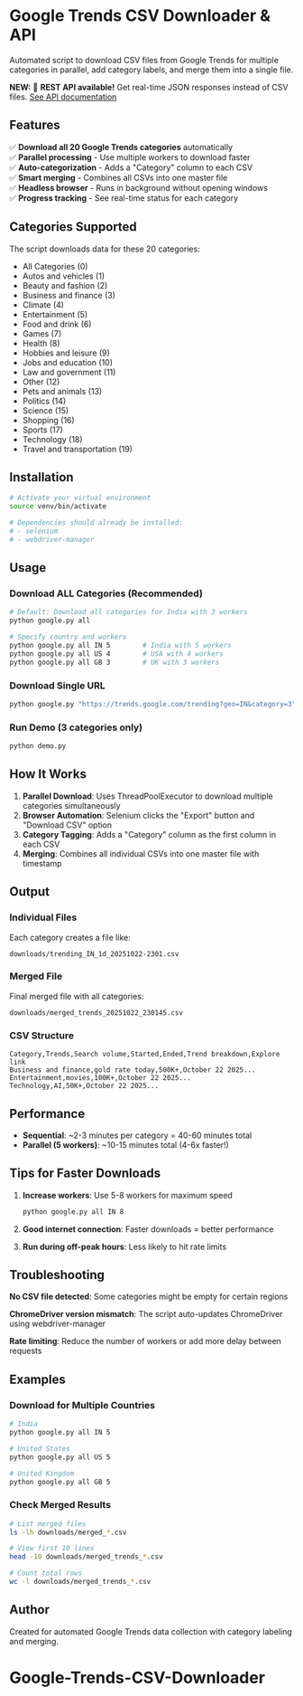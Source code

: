 # Google Trends CSV Downloader & API

Automated script to download CSV files from Google Trends for multiple categories in parallel, add category labels, and merge them into a single file.

**NEW:** 🚀 **REST API available!** Get real-time JSON responses instead of CSV files. [See API documentation](API_README.md)

## Features

✅ **Download all 20 Google Trends categories** automatically  
✅ **Parallel processing** - Use multiple workers to download faster  
✅ **Auto-categorization** - Adds a "Category" column to each CSV  
✅ **Smart merging** - Combines all CSVs into one master file  
✅ **Headless browser** - Runs in background without opening windows  
✅ **Progress tracking** - See real-time status for each category  

## Categories Supported

The script downloads data for these 20 categories:
- All Categories (0)
- Autos and vehicles (1)
- Beauty and fashion (2)
- Business and finance (3)
- Climate (4)
- Entertainment (5)
- Food and drink (6)
- Games (7)
- Health (8)
- Hobbies and leisure (9)
- Jobs and education (10)
- Law and government (11)
- Other (12)
- Pets and animals (13)
- Politics (14)
- Science (15)
- Shopping (16)
- Sports (17)
- Technology (18)
- Travel and transportation (19)

## Installation

```bash
# Activate your virtual environment
source venv/bin/activate

# Dependencies should already be installed:
# - selenium
# - webdriver-manager
```

## Usage

### Download ALL Categories (Recommended)

```bash
# Default: Download all categories for India with 3 workers
python google.py all

# Specify country and workers
python google.py all IN 5        # India with 5 workers
python google.py all US 4        # USA with 4 workers
python google.py all GB 3        # UK with 3 workers
```

### Download Single URL

```bash
python google.py "https://trends.google.com/trending?geo=IN&category=3"
```

### Run Demo (3 categories only)

```bash
python demo.py
```

## How It Works

1. **Parallel Download**: Uses ThreadPoolExecutor to download multiple categories simultaneously
2. **Browser Automation**: Selenium clicks the "Export" button and "Download CSV" option
3. **Category Tagging**: Adds a "Category" column as the first column in each CSV
4. **Merging**: Combines all individual CSVs into one master file with timestamp

## Output

### Individual Files
Each category creates a file like:
```
downloads/trending_IN_1d_20251022-2301.csv
```

### Merged File
Final merged file with all categories:
```
downloads/merged_trends_20251022_230145.csv
```

### CSV Structure
```csv
Category,Trends,Search volume,Started,Ended,Trend breakdown,Explore link
Business and finance,gold rate today,500K+,October 22 2025...
Entertainment,movies,100K+,October 22 2025...
Technology,AI,50K+,October 22 2025...
```

## Performance

- **Sequential**: ~2-3 minutes per category = 40-60 minutes total
- **Parallel (5 workers)**: ~10-15 minutes total (4-6x faster!)

## Tips for Faster Downloads

1. **Increase workers**: Use 5-8 workers for maximum speed
   ```bash
   python google.py all IN 8
   ```

2. **Good internet connection**: Faster downloads = better performance

3. **Run during off-peak hours**: Less likely to hit rate limits

## Troubleshooting

**No CSV file detected**: Some categories might be empty for certain regions

**ChromeDriver version mismatch**: The script auto-updates ChromeDriver using webdriver-manager

**Rate limiting**: Reduce the number of workers or add more delay between requests

## Examples

### Download for Multiple Countries
```bash
# India
python google.py all IN 5

# United States  
python google.py all US 5

# United Kingdom
python google.py all GB 5
```

### Check Merged Results
```bash
# List merged files
ls -lh downloads/merged_*.csv

# View first 10 lines
head -10 downloads/merged_trends_*.csv

# Count total rows
wc -l downloads/merged_trends_*.csv
```

## Author

Created for automated Google Trends data collection with category labeling and merging.
# Google-Trends-CSV-Downloader
